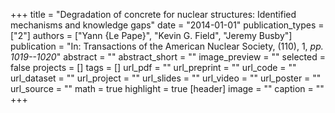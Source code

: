 +++
title = "Degradation of concrete for nuclear structures: Identified mechanisms and knowledge gaps"
date = "2014-01-01"
publication_types = ["2"]
authors = ["Yann {Le Pape}", "Kevin G. Field", "Jeremy Busby"]
publication = "In: Transactions of the American Nuclear Society, (110), 1, _pp. 1019--1020_"
abstract = ""
abstract_short = ""
image_preview = ""
selected = false
projects = []
tags = []
url_pdf = ""
url_preprint = ""
url_code = ""
url_dataset = ""
url_project = ""
url_slides = ""
url_video = ""
url_poster = ""
url_source = ""
math = true
highlight = true
[header]
image = ""
caption = ""
+++
